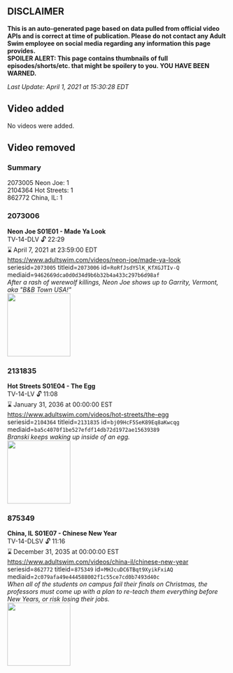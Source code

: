 ## DISCLAIMER
**This is an auto-generated page based on data pulled from official video APIs and is correct at time of publication. Please do not contact any Adult Swim employee on social media regarding any information this page provides.**  
**SPOILER ALERT: This page contains thumbnails of full episodes/shorts/etc. that might be spoilery to you. YOU HAVE BEEN WARNED.**  

_Last Update: April 1, 2021 at 15:30:28 EDT_
## Video added
No videos were added.  
## Video removed
### Summary
2073005 Neon Joe: 1  
2104364 Hot Streets: 1  
862772 China, IL: 1  
### 2073006
**Neon Joe S01E01 - Made Ya Look**  
TV-14-DLV 🔓 22:29  
⌛ April 7, 2021 at 23:59:00 EDT  
https://www.adultswim.com/videos/neon-joe/made-ya-look  
seriesid=`2073005` titleid=`2073006` id=`RoRfJsdYSlK_KfXGJTIv-Q` mediaid=`9462669dca0d0d34d9b6b32b4a433c297b6d98af`  
_After a rash of werewolf killings, Neon Joe shows up to Garrity, Vermont, aka "B&B Town USA!"_  
<a href="https://media.cdn.adultswim.com/uploads/20200312/thumbnails/2_203121130302-neonjoe_101_dup-20150929.jpg"><img src="https://media.cdn.adultswim.com/uploads/20200312/thumbnails/2_203121130302-neonjoe_101_dup-20150929.jpg" height="144px" /></a>
### 2131835
**Hot Streets S01E04 - The Egg**  
TV-14-LV 🔓 11:08  
⌛ January 31, 2036 at 00:00:00 EST  
https://www.adultswim.com/videos/hot-streets/the-egg  
seriesid=`2104364` titleid=`2131835` id=`bj09HcF5SeK89Eq8aKwcqg` mediaid=`ba5c4070f1be527efdf14db72d1972ae15639389`  
_Branski keeps waking up inside of an egg._  
<a href="https://media.cdn.adultswim.com/uploads/20200305/thumbnails/2_20351515211-HotStreets_104_dup-20170928.jpg"><img src="https://media.cdn.adultswim.com/uploads/20200305/thumbnails/2_20351515211-HotStreets_104_dup-20170928.jpg" height="144px" /></a>
### 875349
**China, IL S01E07 - Chinese New Year**  
TV-14-DLSV 🔓 11:16  
⌛ December 31, 2035 at 00:00:00 EST  
https://www.adultswim.com/videos/china-il/chinese-new-year  
seriesid=`862772` titleid=`875349` id=`MHJcuDC6TBqt9XyikFxiAQ` mediaid=`2c079afa49e444588002f1c55ce7cd0b7493d40c`  
_When all of the students on campus fail their finals on Christmas, the professors must come up with a plan to re-teach them everything before New Years, or risk losing their jobs._  
<a href="https://media.cdn.adultswim.com/uploads/20200302/thumbnails/2_20321639534-chinail_108_dup-201112.jpg"><img src="https://media.cdn.adultswim.com/uploads/20200302/thumbnails/2_20321639534-chinail_108_dup-201112.jpg" height="144px" /></a>
